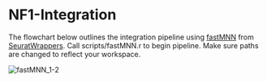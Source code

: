 # NF1-Integration

The flowchart below outlines the integration pipeline using [fastMNN](https://marionilab.github.io/FurtherMNN2018/theory/description.html) from [SeuratWrappers](https://github.com/satijalab/seurat-wrappers). Call scripts/fastMNN.r to begin pipeline. Make sure paths are changed to reflect your workspace. 

![fastMNN_1-2](https://user-images.githubusercontent.com/28969387/137387054-095b2b38-2639-45fe-88c8-6c9b25264094.png)


